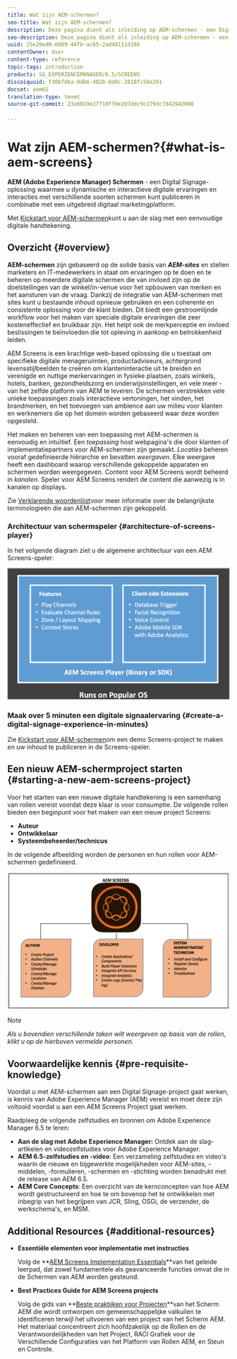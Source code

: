 ```yaml
---
title: Wat zijn AEM-schermen?
seo-title: Wat zijn AEM-schermen?
description: Deze pagina dient als inleiding op AEM-schermen - een Digital Signage-oplossing waarmee u dynamische en interactieve digitale ervaringen en interacties kunt publiceren met verschillende soorten schermen in combinatie met een uitgebreid digitaal marketingplatform. Het verstrekt een overzicht van de architectuur van de Schermen met diverse rollen betrokken bij de projectontwikkeling.
seo-description: Deze pagina dient als inleiding op AEM-schermen - een Digital Signage-oplossing waarmee u dynamische en interactieve digitale ervaringen en interacties kunt publiceren met verschillende soorten schermen in combinatie met een uitgebreid digitaal marketingplatform. Het verstrekt een overzicht van de architectuur van de Schermen met diverse rollen betrokken bij de projectontwikkeling.
uuid: 25e20ed0-6089-44fb-ac65-2ad48111d18b
contentOwner: User
content-type: reference
topic-tags: introduction
products: SG_EXPERIENCEMANAGER/6.5/SCREENS
discoiquuid: f30bfdba-8db6-482b-8d0c-2818fc58e2b1
docset: aem65
translation-type: tm+mt
source-git-commit: 23a6019e27f10ff0e207ddc9c279dc7d42942098

---
```



# Wat zijn AEM-schermen?{#what-is-aem-screens}

**AEM (Adobe Experience Manager) Schermen** - een Digital Signage-oplossing waarmee u dynamische en interactieve digitale ervaringen en interacties met verschillende soorten schermen kunt publiceren in combinatie met een uitgebreid digitaal marketingplatform.

Met [Kickstart voor AEM-schermen](kickstart-for-aem-screens.md)kunt u aan de slag met een eenvoudige digitale handtekening.

## Overzicht {#overview}

**AEM-schermen** zijn gebaseerd op de solide basis van ***AEM-sites*** en stellen marketers en IT-medewerkers in staat om ervaringen op te doen en te beheren op meerdere digitale schermen die van invloed zijn op de doelstellingen van de winkel/in-venue voor het opbouwen van merken en het aansturen van de vraag. Dankzij de integratie van AEM-schermen met sites kunt u bestaande inhoud opnieuw gebruiken en een coherente en consistente oplossing voor de klant bieden. Dit biedt een gestroomlijnde workflow voor het maken van speciale digitale ervaringen die zeer kosteneffectief en bruikbaar zijn. Het helpt ook de merkperceptie en invloed beslissingen te beïnvloeden die tot opleving in aankoop en betrokkenheid leiden.

AEM Screens is een krachtige web-based oplossing die u toestaat om specifieke digitale menageruimten, productadviseurs, achtergrond levensstijlbeelden te creëren om klanteninteractie uit te breiden en verenigde en nuttige merkervaringen in fysieke plaatsen, zoals winkels, hotels, banken, gezondheidszorg en onderwijsinstellingen, en vele meer - van het zelfde platform van AEM te leveren. De schermen verstrekken vele unieke toepassingen zoals interactieve vertoningen, het vinden, het brandmerken, en het toevoegen van ambience aan uw milieu voor klanten en werknemers die op het domein worden gebaseerd waar deze worden opgesteld.

Het maken en beheren van een toepassing met AEM-schermen is eenvoudig en intuïtief. Een *toepassing* host webpagina&#39;s die door klanten of implementatiepartners voor AEM-schermen zijn gemaakt. *Locaties* beheren vooraf gedefinieerde hiërarchie en bevatten *weergaven*. Elke weergave heeft een dashboard waarop verschillende gekoppelde apparaten en schermen worden weergegeven. Content voor AEM Screens wordt beheerd in *kanalen*. Speler voor AEM Screens rendert de content die aanwezig is in kanalen op displays.

Zie [Verklarende woordenlijst](screens-glossary.md)voor meer informatie over de belangrijkste terminologieën die aan AEM-schermen zijn gekoppeld.

### Architectuur van schermspeler {#architecture-of-screens-player}

In het volgende diagram ziet u de algemene architectuur van een AEM Screens-speler:

![chlimage_1-29](assets/chlimage_1-29.png)

### Maak over 5 minuten een digitale signaalervaring {#create-a-digital-signage-experience-in-minutes}

Zie [Kickstart voor AEM-schermen](kickstart-for-aem-screens.md)om een demo Screens-project te maken en uw inhoud te publiceren in de Screens-speler.

## Een nieuw AEM-schermproject starten {#starting-a-new-aem-screens-project}

Voor het starten van een nieuwe digitale handtekening is een samenhang van rollen vereist voordat deze klaar is voor consumptie. De volgende rollen bieden een beginpunt voor het maken van een nieuw project Screens:

* **Auteur**
* **Ontwikkelaar**
* **Systeembeheerder/technicus**

In de volgende afbeelding worden de personen en hun rollen voor AEM-schermen gedefinieerd.

![chlimage_1-30](assets/chlimage_1-30.png)

>[!NOTE]
>
>*Als u bovendien verschillende taken wilt weergeven op basis van de rollen, klikt u op de hierboven vermelde personen.*

## Voorwaardelijke kennis {#pre-requisite-knowledge}

Voordat u met AEM-schermen aan een Digital Signage-project gaat werken, is kennis van Adobe Experience Manager (AEM) vereist en moet deze zijn voltooid voordat u aan een AEM Screens Project gaat werken.

Raadpleeg de volgende zelfstudies en bronnen om Adobe Experience Manager 6.5 te leren:

* **Aan de slag met Adobe Experience Manager:** Ontdek aan de slag-artikelen en videozelfstudies voor Adobe Experience Manager.
* **AEM 6.5-zelfstudies en -video**: Een verzameling zelfstudies en video&#39;s waarin de nieuwe en bijgewerkte mogelijkheden voor AEM-sites, -middelen, -formulieren, -schermen en -stichting worden benadrukt met de release van AEM 6.5.
* **AEM Core Concepts**: Een overzicht van de kernconcepten van hoe AEM wordt gestructureerd en hoe te om bovenop het te ontwikkelen met inbegrip van het begrijpen van JCR, Sling, OSGi, de verzender, de werkschema&#39;s, en MSM.

## Additional Resources {#additional-resources}

* **Essentiële elementen voor implementatie met instructies**

   Volg de **[AEM Screens Implementation Essentials](https://guided.adobe.com/?launch=AEM-7a#recommended/solutions/experience-manager)**van het geleide leerpad, dat zowel fundamentele als geavanceerde functies omvat die in de Schermen van AEM worden gesteund.

* **Best Practices Guide for AEM Screens projects**

   Volg de gids van **[Beste praktijken voor Projecten](https://docs.adobe.com/content/help/en/experience-manager-screens/using/about-guide.html)**van het Scherm AEM die wordt ontworpen om gemeenschappelijke valkuilen te identificeren terwijl het uitvoeren van een project van het Scherm AEM. Het materiaal concentreert zich hoofdzakelijk op de Rollen en de Verantwoordelijkheden van het Project, RACI Grafiek voor de Verschillende Configuraties van het Platform van Rollen AEM, en Steun en Controle.
